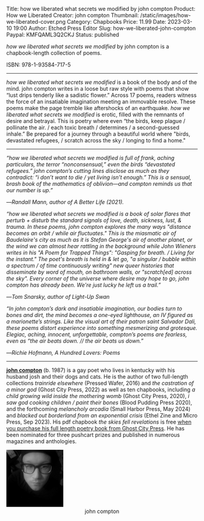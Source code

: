 Title: how we liberated what secrets we modified by john compton
Product: How we Liberated
Creator: john compton
Thumbnail: /static/images/how-we-liberated-cover.png
Category: Chapbooks
Price: 11.99
Date: 2023-03-10 19:00
Author: Etched Press Editor
Slug: how-we-liberated-john-compton
Paypal: KMFQAML3Q2CKJ
Status: published

*how we liberated what secrets we modified* by john compton is a chapbook-length collection of poems.

ISBN: 978-1-93584-717-5

---

*how we liberated what secrets we modified* is a book of the body and of the mind. john compton writes in a loose but raw style with poems that show “lust drips tenderly like a sadistic flower.” Across 17 poems, readers witness the force of an insatiable imagination meeting an immovable resolve. These poems make the page tremble like aftershocks of an earthquake. *how we liberated what secrets we modified* is erotic, filled with the remnants of desire and betrayal. This is poetry where even “the birds, keep  plague / pollinate the air. / each toxic breath / determines / a second-guessed inhale.” Be prepared for a journey through a beautiful world where "birds, devastated refugees, / scratch across the sky / longing to find a home."

---

*“how we liberated what secrets we modified is full of frank, aching particulars, the terror “nonconsensual,” even the birds “devastated refugees.” john compton’s cutting lines disclose as much as they contradict: “i don’t want to die / yet living isn’t enough.” This is a sensual, brash book of the mathematics of oblivion—and compton reminds us that our number is up.”*

—*Randall Mann, author of A Better Life (2021).*

*“how we liberated what secrets we modified is a book of solar flares that perturb + disturb the standard signals of love, death, sickness, lust, & trauma. In these poems, john compton explores the many ways "distance becomes an orbit / while air fluctuates." This is the miasmatic air of Baudelaire's city as much as it is Stefan George's air of another planet, or the wind we can almost hear rattling in the background while John Wieners writes in his "A Poem for Trapped Things": "Gasping for breath. / Living for the instant." The poet's breath is held in & let go, "a singular / bubble within a spectrum / of time continuously writing" new queer histories that disseminate by word of mouth, on bathroom walls, or "scratch[ed] across the sky". Every corner of the universe where desire may hope to go, john compton has already been. We're just lucky he left us a trail.”*

—*Tom Snarsky, author of Light-Up Swan*

*“In john compton’s dark and insatiable imagination, our bodies turn to bones and dirt, the mind becomes a one-eyed lighthouse, an IV figured as a marionette’s strings. Like the visual art of their patron saint Salvador Dali, these poems distort experience into something mesmerizing and grotesque. Elegiac, aching, innocent, unforgettable, compton’s poems are fearless, even as “the air beats down. // the air beats us down.”*

—*Richie Hofmann, A Hundred Lovers: Poems*

---

[**john compton**](https://www.facebook.com/poetjohncompton) (b. 1987) is a gay poet who lives in kentucky with his husband josh and their dogs and cats. He is the author of two full-length collections *trainride elsewhere* (Pressed Wafer, 2016) and *the castration of a minor god* (Ghost City Press, 2022) as well as ten chapbooks, including *a child growing wild inside the mothering womb* (Ghost City Press, 2020), *i saw god cooking children / paint their bones* (Blood Pudding Press 2020), and the forthcoming *melancholy arcadia* (Small Harbor Press, May 2024) and *blacked out borderland from an exponential crisis* (Ethel Zine and Micro Press, Sep 2023). His pdf chapbook *the skies fell revelations* is free [when you purchase his full length poetry book from Ghost City Press](https://ghostcitypress.com/books/the-castration-of-a-minor-god). He has been nominated for three pushcart prizes and published in numerous magazines and anthologies.

<img src="/static/images/john-compton.jpg" alt="john compton author photo" style="height:150px; width:auto;" />
<center>john compton</center>
